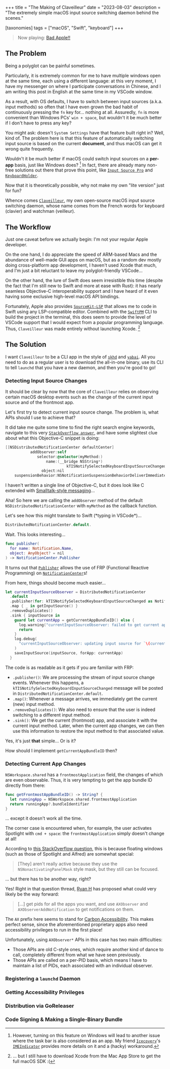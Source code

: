 +++
title = "The Making of Claveilleur"
date = "2023-08-03"
description = "The extremely simple macOS input source switching daemon behind the scenes."

[taxonomies]
tags = ["macOS", "Swift", "keyboard"]
+++

> Now playing: [Bad Apple!!](https://www.youtube.com/watch?v=FtutLA63Cp8)

## The Problem

Being a polyglot can be painful sometimes.

Particularly, it is extremely common for me to have multiple windows open at the same time,
each using a different language:
at this very moment, I have my messenger on where I participate conversations in Chinese,
and I am writing this post in English at the same time in my VSCode window.

As a result, with OS defaults, I have to switch between input sources (a.k.a. input methods)
so often that I have even grown the bad habit of continuously pressing the `fn` key for...
nothing at all.
Assuredly, `fn` is more convenient than Windows PCs' `win + space`,
but wouldn't it be much better if I don't have to press any key?

You might ask: doesn't `System Settings` have that feature built right in?
Well, kind of.
The problem here is that this feature of automatically switching input source
is based on the current **document**,
and thus macOS can get it wrong quite frequently.

Wouldn't it be much better if macOS could switch input sources on a **per-app** basis,
just like Windows does? [^1]
In fact, there are already many non-free solutions out there that prove this point,
like [`Input Source Pro`](https://inputsource.pro)
and [`KeyboardHolder`](https://keyboardholder.leavesc.com/zh-cn).

Now that it is theoretically possible,
why not make my own "lite version" just for fun?

Whence comes [`Claveilleur`](https://github.com/rami3l/Claveilleur),
my own open-source macOS input source switching daemon,
whose name comes from the French words for keyboard (clavier) and watchman (veilleur).

## The Workflow

Just one caveat before we actually begin: I'm not your regular Apple developer.

On the one hand,
I do appreciate the speed of ARM-based Macs and the abundance of well-made GUI apps on macOS,
but as a random dev mostly doing cross-platform app development,
I haven't used Xcode that much,
and I'm just a bit reluctant to leave my polyglot-friendly VSCode...

On the other hand, the lure of Swift does seem irresistible this time
(despite the fact that I'm still new to Swift and more at ease with Rust):
it has nearly seamless Objective-C interoperability support
and I have heard of it even having some exclusive high-level macOS API bindings.

Fortunately, Apple also provides [`SourceKit-LSP`](https://github.com/apple/sourcekit-lsp)
that allows me to code in Swift using any LSP-compatible editor.
Combined with the [`SwiftPM`](https://www.swift.org/package-manager) CLI
to build the project in the terminal,
this does seem to provide the level of VSCode support that
I would expect from a popular programming language.
Thus, `Claveilleur` was made entirely without launching Xcode. [^2]

## The Solution

I want `Claveilleur` to be a CLI app in the style of
[`skhd`](https://github.com/koekeishiya/skhd)
and [`yabai`](https://github.com/koekeishiya/yabai).
All you need to do as a regular user is to download the all-in-one binary,
use its CLI to tell `launchd` that you have a new daemon, and then you're good to go!

### Detecting Input Source Changes

It should be clear by now that the core of `Claveilleur` relies on
observing certain macOS desktop events such as the change of the current input source
and of the frontmost app.

Let's first try to detect current input source change.
The problem is, what APIs should I use to achieve that?

It did take me quite some time to find the right search engine keywords,
navigate to this very [`StackOverflow answer`](https://stackoverflow.com/a/26697027),
and have some slightest clue about what this Objective-C snippet is doing:

```objective-c
[[NSDistributedNotificationCenter defaultCenter]
           addObserver:self
              selector:@selector(myMethod:)
                  name:(__bridge NSString*)
                           kTISNotifySelectedKeyboardInputSourceChanged
                object:nil
    suspensionBehavior:NSNotificationSuspensionBehaviorDeliverImmediately];
```

I haven't written a single line of Objective-C, but it does look like C extended with
[Smalltalk-style messaging](https://en.wikipedia.org/wiki/Smalltalk#Messages)...

Aha! So here we are calling the `addObserver` method of
the default `NSDistributedNotificationCenter` with `myMethod` as the callback function.

Let's see how this might translate to Swift (\*typing in VSCode\*)...

```swift
DistributedNotificationCenter.default.
```

Wait. This looks interesting...

```swift
func publisher(
  for name: Notification.Name,
  object: AnyObject? = nil
) -> NotificationCenter.Publisher
```

It turns out that
[`Publisher`](https://developer.apple.com/documentation/foundation/notificationcenter/publisher)
allows the use of FRP (Functional Reactive Programming) on
[`NotificationCenter`](https://developer.apple.com/documentation/foundation/notificationcenter)s!

From here, things should become much easier...

```swift
let currentInputSourceObserver = DistributedNotificationCenter
  .default
  .publisher(for: kTISNotifySelectedKeyboardInputSourceChanged as Notification.Name)
  .map { _ in getInputSource() }
  .removeDuplicates()
  .sink { inputSource in
    guard let currentApp = getCurrentAppBundleID() else {
      log.warning("currentInputSourceObserver: failed to get current app bundle ID for notification")
      return
    }
    log.debug(
      "currentInputSourceObserver: updating input source for `\(currentApp)` to: \(inputSource)"
    )
    saveInputSource(inputSource, forApp: currentApp)
  }
```

The code is as readable as it gets if you are familiar with FRP:

- `.publisher()`: We are processing the stream of input source change events.
  Whenever this happens, a `kTISNotifySelectedKeyboardInputSourceChanged` message will be
  posted in `DistributedNotificationCenter.default`.
- `.map()`: Whenever a message arrives, we immediately get the current (new) input method.
- `.removeDuplicates()`: We also need to ensure that the user is indeed switching to a different input method.
- `.sink()`: We get the current (frontmost) app, and associate it with the current input method.
  Later, when the current app changes, we can then use this information to restore the input method
  to that associated value.

Yes, it's just **that** simple... Or is it?

How should I implement `getCurrentAppBundleID` then?

### Detecting Current App Changes

`NSWorkspace.shared` has a `frontmostApplication` field, the changes of which are even observable.
Thus, it is very tempting to get the app bundle ID directly from there:

```swift
func getFrontmostAppBundleID() -> String? {
  let runningApp = NSWorkspace.shared.frontmostApplication
  return runningApp?.bundleIdentifier
}
```

... except it doesn't work all the time.

The corner case is encountered when, for example, the user activates Spotlight with `cmd + space`:
the `frontmostApplication` simply doesn't change at all!

According to [this StackOverflow question](https://stackoverflow.com/q/36264038),
this is because floating windows (such as those of Spotlight and Alfred) are somewhat special:

> [They] aren't really active because they use the `NSNonactivatingPanelMask` style mask,
> but they still can be focused.

... but there has to be another way, right?

Yes! Right in that question thread,
[Ryan H](https://stackoverflow.com/users/2246381/ryan-h) has proposed
what could very likely be the way forward:

> [...] get pids for all the apps you want,
> and use `AXObserver` and `AXObserverAddNotification` to get notifications on them.

The `AX` prefix here seems to stand for
[Carbon Accessibility](https://developer.apple.com/documentation/applicationservices/carbon_accessibility).
This makes perfect sense, since the aforementioned proprietary apps also need
accessibility privileges to run in the first place!

Unfortunately, using `AXObserver*` APIs in this case has two main difficulties:

- Those APIs are old C-style ones, which require another kind of dance to call,
 completely different from what we have seen previously.
- Those APIs are called on a per-PID basis, which means I have to maintain a list of PIDs,
  each associated with an individual observer.

### Registering a `launchd` Daemon

### Getting Accessibility Privileges

### Distribution via GoReleaser

### Code Signing & Making a Single-Binary Bundle

[^1]: However, turning on this feature on Windows will lead to another issue
where the task bar is also considered as an app.
My friend [`Icecovery`](https://github.com/Icecovery)'s
[`IMEIndicator`](https://github.com/Icecovery/IMEIndicator)
provides more details on it and a (hacky) workaround.

[^2]: ... but I still have to download Xcode from the Mac App Store to get the full macOS SDK :(
